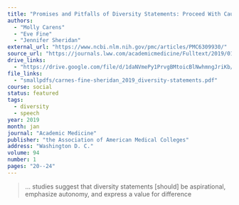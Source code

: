 ```yaml
---
title: "Promises and Pitfalls of Diversity Statements: Proceed With Caution"
authors:
  - "Molly Carens"
  - "Eve Fine"
  - "Jennifer Sheridan"
external_url: "https://www.ncbi.nlm.nih.gov/pmc/articles/PMC6309930/"
source_url: "https://journals.lww.com/academicmedicine/Fulltext/2019/01000/Promises_and_Pitfalls_of_Diversity_Statements_.13.aspx"
drive_links:
  - "https://drive.google.com/file/d/1daNVmePy1PrvgBMtoicBlNwhmngJriKb/view?usp=drivesdk"
file_links:
  - "smallpdfs/carnes-fine-sheridan_2019_diversity-statements.pdf"
course: social
status: featured
tags:
  - diversity
  - speech
year: 2019
month: jan
journal: "Academic Medicine"
publisher: "the Association of American Medical Colleges"
address: "Washington D. C."
volume: 94
number: 1
pages: "20--24"
---
```


> … studies suggest that diversity statements [should] be aspirational, emphasize autonomy, and express a value for difference
